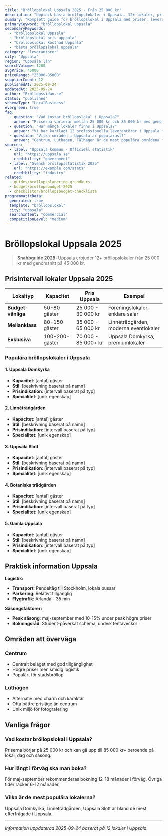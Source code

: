 ```yaml
---
title: "Bröllopslokal Uppsala 2025 - Från 25 000 kr"
description: "Upptäck bästa bröllopslokaler i Uppsala. 12+ lokaler, priser från 25 000 kr. Jämför och boka direkt."
summary: "Komplett guide för bröllopslokal i Uppsala med priser, leverantörer och lokala tips för 2025."
primaryKeyword: "bröllopslokal uppsala"
secondaryKeywords:
  - "bröllopslokal Uppsala"
  - "bröllopslokal pris uppsala"
  - "bröllopslokal kostnad Uppsala"
  - "bästa bröllopslokal uppsala"
category: "leverantorer"
city: "Uppsala"
region: "Uppsala län"
searchVolume: 1200
avgPrice: 45000
priceRange: "25000-85000"
supplierCount: 12
publishedAt: 2025-09-24
updatedAt: 2025-09-24
author: "Bröllopssidan.se"
status: "published"
schemaType: "LocalBusiness"
evergreen: true
faq:
  - question: "Vad kostar bröllopslokal i Uppsala?"
    answer: "Priserna varierar mellan 25 000 kr och 85 000 kr med genomsnitt på 45 000 kr."
  - question: "Hur många lokaler finns i Uppsala?"
    answer: "Vi har kartlagt 12 professionella leverantörer i Uppsala med olika prisklasser och specialiteter."
  - question: "Vilka områden i Uppsala är populärast?"
    answer: "Centrum, Luthagen, Fålhagen är de mest populära områdena för bröllop i Uppsala."
sources:
  - label: "Uppsala kommun - Officiell statistik"
    url: "https://uppsala.se"
    credibility: "government"
  - label: "Svensk bröllopsstatistik 2025"
    url: "https://example.com/stats"
    credibility: "industry"
related:
  - guides/brollopsplanering-grundkurs
  - budget/brollopsbudget-2025
  - checklistor/brollopsbudget-checklista
programmaticData:
  generated: true
  template: "bröllopslokal"
  city: "uppsala"
  searchIntent: "commercial"
  competitionLevel: "medium"
---
```


# Bröllopslokal Uppsala 2025

> **Snabbguide 2025:** Uppsala erbjuder 12+ bröllopslokaler från 25 000 kr med genomsnitt på 45 000 kr.

## Prisintervall lokaler Uppsala 2025

| Lokaltyp           | Kapacitet       | Pris Uppsala        | Exempel                               |
| ------------------ | --------------- | ------------------- | ------------------------------------- |
| **Budget-vänliga** | 50-80 gäster    | 25 000 - 30 000 kr  | Föreningslokaler, enklare salar       |
| **Mellanklass**    | 80-150 gäster   | 35 000 - 65 000 kr  | Linnéträdgården, moderna eventlokaler |
| **Exklusiva**      | 100-200+ gäster | 70 000 - 85 000+ kr | Uppsala Domkyrka, premiumlokaler      |

### Populära bröllopslokaler i Uppsala

#### 1. Uppsala Domkyrka

- **Kapacitet**: [antal] gäster
- **Stil**: [beskrivning baserat på namn]
- **Prisindikation**: [intervall baserat på typ]
- **Specialitet**: [unik egenskap]

#### 2. Linnéträdgården

- **Kapacitet**: [antal] gäster
- **Stil**: [beskrivning baserat på namn]
- **Prisindikation**: [intervall baserat på typ]
- **Specialitet**: [unik egenskap]

#### 3. Uppsala Slott

- **Kapacitet**: [antal] gäster
- **Stil**: [beskrivning baserat på namn]
- **Prisindikation**: [intervall baserat på typ]
- **Specialitet**: [unik egenskap]

#### 4. Botaniska trädgården

- **Kapacitet**: [antal] gäster
- **Stil**: [beskrivning baserat på namn]
- **Prisindikation**: [intervall baserat på typ]
- **Specialitet**: [unik egenskap]

#### 5. Gamla Uppsala

- **Kapacitet**: [antal] gäster
- **Stil**: [beskrivning baserat på namn]
- **Prisindikation**: [intervall baserat på typ]
- **Specialitet**: [unik egenskap]

## Praktisk information Uppsala

**Logistik:**

- **Transport**: Pendeltåg till Stockholm, lokala bussar
- **Parkering**: Relativt tillgänglig
- **Flygtrafik**: Arlanda - 35 min

**Säsongsfaktorer:**

- **Peak säsong**: maj-september med 10-15% under peak högre priser
- **Bokningsråd**: Student-påverkat schema, undvik tentaveckor

## Områden att överväga

### Centrum

- Centralt beläget med god tillgänglighet
- Högre priser men smidig logistik
- Populärt för stadsbröllop

### Luthagen

- Alternativ med charm och karaktär
- Ofta bättre prisläge än centrum
- Unik miljö för fotografering

## Vanliga frågor

### Vad kostar bröllopslokal i Uppsala?

Priserna börjar på 25 000 kr och kan gå upp till 85 000 kr+ beroende på lokal, dag och säsong.

### Hur långt i förväg ska man boka?

För maj-september rekommenderas bokning 12-18 månader i förväg. Övriga tider räcker 6-12 månader.

### Vilka är de mest populära lokalerna?

Uppsala Domkyrka, Linnéträdgården, Uppsala Slott är bland de mest efterfrågade i Uppsala.

---

_Information uppdaterad 2025-09-24 baserat på 12 lokaler i Uppsala._
